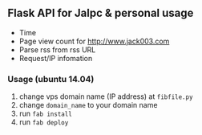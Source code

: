 ## Flask API for Jalpc & personal usage

* Time
* Page view count for <http://www.jack003.com>
* Parse rss from rss URL
* Request/IP infomation


### Usage (ubuntu 14.04)

1. change vps domain name (IP address) at `fibfile.py`
2. change `domain_name` to your domain name
3. run `fab install`
4. run `fab deploy`
